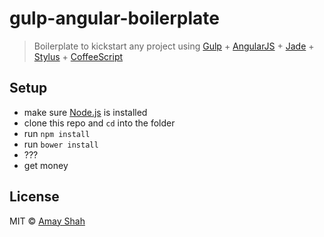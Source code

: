 # gulp-angular-boilerplate

> Boilerplate to kickstart any project using [Gulp](http://gulpjs.com) + [AngularJS](https://angularjs.org) + [Jade](http://jade-lang.com) + [Stylus](http://learnboost.github.io/stylus) + [CoffeeScript](http://coffeescript.org)


## Setup

- make sure [Node.js](http://nodejs.org) is installed
- clone this repo and `cd` into the folder
- run `npm install`
- run `bower install`
- ???
- get money

## License

MIT © [Amay Shah](http://amay.co)
